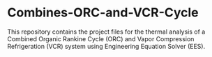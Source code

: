 # Combines-ORC-and-VCR-Cycle
This repository contains the project files for the thermal analysis of a Combined Organic Rankine Cycle (ORC) and Vapor Compression Refrigeration (VCR) system using Engineering Equation Solver (EES). 
